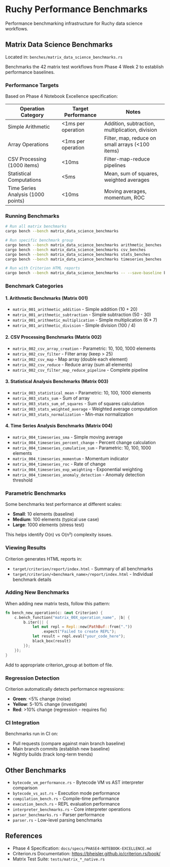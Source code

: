 # Ruchy Performance Benchmarks

Performance benchmarking infrastructure for Ruchy data science workflows.

## Matrix Data Science Benchmarks

Located in: `benches/matrix_data_science_benchmarks.rs`

Benchmarks the 42 matrix test workflows from Phase 4 Week 2 to establish performance baselines.

### Performance Targets

Based on Phase 4 Notebook Excellence specification:

| Operation Category | Target Performance | Notes |
|-------------------|-------------------|-------|
| Simple Arithmetic | <1ms per operation | Addition, subtraction, multiplication, division |
| Array Operations | <1ms per operation | Filter, map, reduce on small arrays (<100 items) |
| CSV Processing (1000 items) | <10ms | Filter-map-reduce pipelines |
| Statistical Computations | <5ms | Mean, sum of squares, weighted averages |
| Time Series Analysis (1000 points) | <10ms | Moving averages, momentum, ROC |

### Running Benchmarks

```bash
# Run all matrix benchmarks
cargo bench --bench matrix_data_science_benchmarks

# Run specific benchmark group
cargo bench --bench matrix_data_science_benchmarks arithmetic_benches
cargo bench --bench matrix_data_science_benchmarks csv_benches
cargo bench --bench matrix_data_science_benchmarks stats_benches
cargo bench --bench matrix_data_science_benchmarks timeseries_benches

# Run with Criterion HTML reports
cargo bench --bench matrix_data_science_benchmarks -- --save-baseline baseline_v1
```

### Benchmark Categories

#### 1. Arithmetic Benchmarks (Matrix 001)
- `matrix_001_arithmetic_addition` - Simple addition (10 + 20)
- `matrix_001_arithmetic_subtraction` - Simple subtraction (50 - 30)
- `matrix_001_arithmetic_multiplication` - Simple multiplication (6 * 7)
- `matrix_001_arithmetic_division` - Simple division (100 / 4)

#### 2. CSV Processing Benchmarks (Matrix 002)
- `matrix_002_csv_array_creation` - Parametric: 10, 100, 1000 elements
- `matrix_002_csv_filter` - Filter array (keep > 25)
- `matrix_002_csv_map` - Map array (double each element)
- `matrix_002_csv_reduce` - Reduce array (sum all elements)
- `matrix_002_csv_filter_map_reduce_pipeline` - Complete pipeline

#### 3. Statistical Analysis Benchmarks (Matrix 003)
- `matrix_003_statistical_mean` - Parametric: 10, 100, 1000 elements
- `matrix_003_stats_sum` - Sum of array
- `matrix_003_stats_sum_of_squares` - Sum of squares calculation
- `matrix_003_stats_weighted_average` - Weighted average computation
- `matrix_003_stats_normalization` - Min-max normalization

#### 4. Time Series Analysis Benchmarks (Matrix 004)
- `matrix_004_timeseries_sma` - Simple moving average
- `matrix_004_timeseries_percent_change` - Percent change calculation
- `matrix_004_timeseries_cumulative_sum` - Parametric: 10, 100, 1000 elements
- `matrix_004_timeseries_momentum` - Momentum indicator
- `matrix_004_timeseries_roc` - Rate of change
- `matrix_004_timeseries_exp_weighting` - Exponential weighting
- `matrix_004_timeseries_anomaly_detection` - Anomaly detection threshold

### Parametric Benchmarks

Some benchmarks test performance at different scales:
- **Small**: 10 elements (baseline)
- **Medium**: 100 elements (typical use case)
- **Large**: 1000 elements (stress test)

This helps identify O(n) vs O(n²) complexity issues.

### Viewing Results

Criterion generates HTML reports in:
- `target/criterion/report/index.html` - Summary of all benchmarks
- `target/criterion/<benchmark_name>/report/index.html` - Individual benchmark details

### Adding New Benchmarks

When adding new matrix tests, follow this pattern:

```rust
fn bench_new_operation(c: &mut Criterion) {
    c.bench_function("matrix_00X_operation_name", |b| {
        b.iter(|| {
            let mut repl = Repl::new(PathBuf::from("."))
                .expect("Failed to create REPL");
            let result = repl.eval("your_code_here");
            black_box(result)
        });
    });
}
```

Add to appropriate criterion_group at bottom of file.

### Regression Detection

Criterion automatically detects performance regressions:
- **Green**: <5% change (noise)
- **Yellow**: 5-10% change (investigate)
- **Red**: >10% change (regression - requires fix)

### CI Integration

Benchmarks run in CI on:
- Pull requests (compare against main branch baseline)
- Main branch commits (establish new baseline)
- Nightly builds (track long-term trends)

## Other Benchmarks

- `bytecode_vm_performance.rs` - Bytecode VM vs AST interpreter comparison
- `bytecode_vs_ast.rs` - Execution mode performance
- `compilation_bench.rs` - Compile-time performance
- `execution_bench.rs` - REPL evaluation performance
- `interpreter_benchmarks.rs` - Core interpreter operations
- `parser_benchmarks.rs` - Parser performance
- `parser.rs` - Low-level parsing benchmarks

## References

- Phase 4 Specification: `docs/specs/PHASE4-NOTEBOOK-EXCELLENCE.md`
- Criterion.rs Documentation: https://bheisler.github.io/criterion.rs/book/
- Matrix Test Suite: `tests/matrix_*_native.rs`
